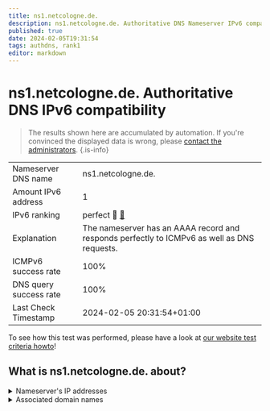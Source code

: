 ```yaml
---
title: ns1.netcologne.de.
description: ns1.netcologne.de. Authoritative DNS Nameserver IPv6 compatibility
published: true
date: 2024-02-05T19:31:54
tags: authdns, rank1
editor: markdown
---
```


# ns1.netcologne.de. Authoritative DNS IPv6 compatibility

> The results shown here are accumulated by automation. If you're convinced the displayed data is wrong, please [contact the administrators](/howto/chat). 
{.is-info}




|   |   |
| - | - |
| Nameserver DNS name | ns1.netcologne.de.
| Amount IPv6 address | 1
| IPv6 ranking | perfect :1st_place_medal: [🔗](/howto/ranking) |
| Explanation | The nameserver has an AAAA record and responds perfectly to ICMPv6 as well as DNS requests. |
| ICMPv6 success rate | 100%|
| DNS query success rate | 100% |
| Last Check Timestamp | 2024-02-05 20:31:54+01:00 |

To see how this test was performed, please have a look at [our website test criteria howto](/howto/testcriteria/authdns)!


## What is ns1.netcologne.de. about?




<details>
<summary>Nameserver's IP addresses</summary>

2001:4dd0:100:1020:53:1:0:1

</details>



<details>
<summary>Associated domain names</summary>

www.netaachen.de

www.netcologne.de

</details>
